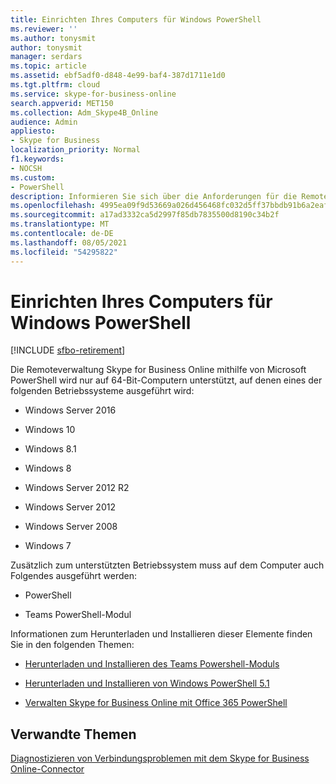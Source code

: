 ```yaml
---
title: Einrichten Ihres Computers für Windows PowerShell
ms.reviewer: ''
ms.author: tonysmit
author: tonysmit
manager: serdars
ms.topic: article
ms.assetid: ebf5adf0-d848-4e99-baf4-387d1711e1d0
ms.tgt.pltfrm: cloud
ms.service: skype-for-business-online
search.appverid: MET150
ms.collection: Adm_Skype4B_Online
audience: Admin
appliesto:
- Skype for Business
localization_priority: Normal
f1.keywords:
- NOCSH
ms.custom:
- PowerShell
description: Informieren Sie sich über die Anforderungen für die Remoteverwaltung von Skype for Business Online über Windows PowerShell, einschließlich unterstützter Betriebssysteme.
ms.openlocfilehash: 4995ea09f9d53669a026d456468fc032d5ff37bbdb91b6a2eaf0eb535f7fabe4
ms.sourcegitcommit: a17ad3332ca5d2997f85db7835500d8190c34b2f
ms.translationtype: MT
ms.contentlocale: de-DE
ms.lasthandoff: 08/05/2021
ms.locfileid: "54295822"
---
```

# <a name="set-up-your-computer-for-windows-powershell"></a>Einrichten Ihres Computers für Windows PowerShell

[!INCLUDE [sfbo-retirement](../../Hub/includes/sfbo-retirement.md)]

Die Remoteverwaltung Skype for Business Online mithilfe von Microsoft PowerShell wird nur auf 64-Bit-Computern unterstützt, auf denen eines der folgenden Betriebssysteme ausgeführt wird:

- Windows Server 2016

- Windows 10
    
- Windows 8.1
    
- Windows 8
    
- Windows Server 2012 R2
    
- Windows Server 2012
    
- Windows Server 2008
    
- Windows 7
    
Zusätzlich zum unterstützten Betriebssystem muss auf dem Computer auch Folgendes ausgeführt werden:
  
- PowerShell
    
- Teams PowerShell-Modul 
    
Informationen zum Herunterladen und Installieren dieser Elemente finden Sie in den folgenden Themen:
  
- [Herunterladen und Installieren des Teams Powershell-Moduls](/MicrosoftTeams/teams-powershell-install#install-the-teams-powershell-module)
    
- [Herunterladen und Installieren von Windows PowerShell 5.1](download-and-install-windows-powershell-5-1.md)

- [Verwalten Skype for Business Online mit Office 365 PowerShell](/office365/enterprise/powershell/manage-skype-for-business-online-with-office-365-powershell)
    
## <a name="related-topics"></a>Verwandte Themen
[Diagnostizieren von Verbindungsproblemen mit dem Skype for Business Online-Connector](diagnose-problems-with-the-skype-for-business-online-connector.md)

  
